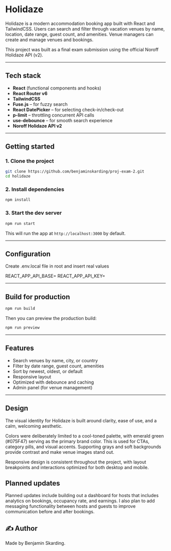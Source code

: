# Holidaze

Holidaze is a modern accommodation booking app built with React and TailwindCSS. Users can search and filter through vacation venues by name, location, date range, guest count, and amenities. Venue managers can create and manage venues and bookings.

This project was built as a final exam submission using the official Noroff Holidaze API (v2).

---

## Tech stack

- **React** (functional components and hooks)
- **React Router v6**
- **TailwindCSS**
- **Fuse.js** – for fuzzy search
- **React DatePicker** – for selecting check-in/check-out
- **p-limit** – throttling concurrent API calls
- **use-debounce** – for smooth search experience
- **Noroff Holidaze API v2**

---

## Getting started

### 1. Clone the project

```bash
git clone https://github.com/benjaminskarding/proj-exam-2.git
cd holidaze
```

### 2. Install dependencies

```bash
npm install
```

### 3. Start the dev server

```bash
npm run start
```

This will run the app at `http://localhost:3000` by default.

---

## Configuration

Create .env.local file in root and insert real values

REACT_APP_API_BASE=
REACT_APP_API_KEY=

---

## Build for production

```bash
npm run build
```

Then you can preview the production build:

```bash
npm run preview
```

---

## Features

- Search venues by name, city, or country
- Filter by date range, guest count, amenities
- Sort by newest, oldest, or default
- Responsive layout
- Optimized with debounce and caching
- Admin panel (for venue management)

---

## Design

The visual identity for Holidaze is built around clarity, ease of use, and a calm, welcoming aesthetic.

Colors were deliberately limited to a cool-toned palette, with emerald green (#075F47) serving as the primary brand color. This is used for CTAs, category pills, and visual accents. Supporting grays and soft backgrounds provide contrast and make venue images stand out.

Responsive design is consistent throughout the project, with layout breakpoints and interactions optimized for both desktop and mobile.

## Planned updates

Planned updates include building out a dashboard for hosts that includes analytics on bookings, occupancy rate, and earnings. I also plan to add messaging functionality between hosts and guests to improve communication before and after bookings.

## ✍️ Author

Made by Benjamin Skarding.
